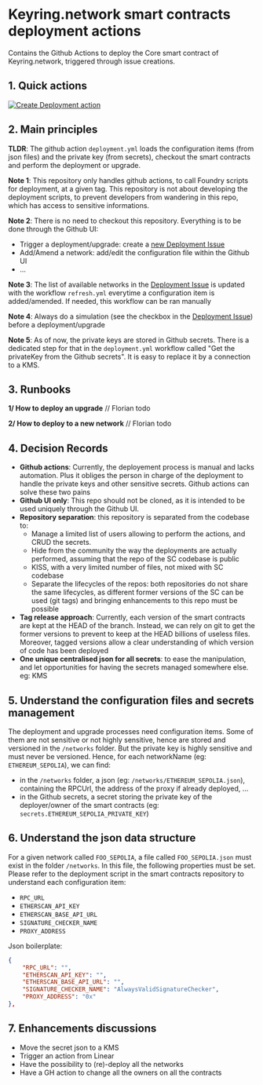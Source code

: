 # Keyring.network smart contracts deployment actions

Contains the Github Actions to deploy the Core smart contract of Keyring.network, triggered through issue creations.

## 1. Quick actions

[![Create Deployment action](https://img.shields.io/badge/Trigger_Deployment_Action-0052CC?style=for-the-badge&logo=github)](https://github.com/keyring-smart-contracts-deployment/issues/new?template=deployment.yml)

## 2. Main principles

**TLDR**: The github action `deployment.yml` loads the configuration items (from json files) and the private key (from secrets), checkout the smart contracts and perform the deployment or upgrade.

**Note 1**: This repository only handles github actions, to call Foundry scripts for deployment, at a given tag. This repository is not about developing the deployment scripts, to prevent developers from wandering in this repo, which has access to sensitive informations.

**Note 2**: There is no need to checkout this repository. Everything is to be done through the Github UI:

- Trigger a deployment/upgrade: create a [new Deployment Issue](https://github.com/fdemiramon/contracts-deployment/issues/new?template=deployment.yml)
- Add/Amend a network: add/edit the configuration file within the Github UI
- ...

**Note 3**: The list of available networks in the [Deployment Issue](https://github.com/fdemiramon/contracts-deployment/issues/new?template=deployment.yml) is updated with the workflow `refresh.yml` everytime a configuration item is added/amended. If needed, this workflow can be ran manually

**Note 4**: Always do a simulation (see the checkbox in the [Deployment Issue](https://github.com/fdemiramon/contracts-deployment/issues/new?template=deployment.yml)) before a deployment/upgrade

**Note 5**: As of now, the private keys are stored in Github secrets. There is a dedicated step for that in the `deployment.yml` workflow called "Get the privateKey from the Github secrets". It is easy to replace it by a connection to a KMS.

## 3. Runbooks

**1/ How to deploy an upgrade**
// Florian todo

**2/ How to deploy to a new network**
// Florian todo

## 4. Decision Records

- **Github actions**: Currently, the deployement process is manual and lacks automation. Plus it obliges the person in charge of the deployment to handle the private keys and other sensitive secrets. Github actions can solve these two pains
- **Github UI only**: This repo should not be cloned, as it is intended to be used uniquely through the Github UI.
- **Repository separation**: this repository is separated from the codebase to:
  - Manage a limited list of users allowing to perform the actions, and CRUD the secrets.
  - Hide from the community the way the deployments are actually performed, assuming that the repo of the SC codebase is public
  - KISS, with a very limited number of files, not mixed with SC codebase
  - Separate the lifecycles of the repos: both repositories do not share the same lifecycles, as different former versions of the SC can be used (git tags) and bringing enhancements to this repo must be possible
- **Tag release approach**: Currently, each version of the smart contracts are kept at the HEAD of the branch. Instead, we can rely on git to get the former versions to prevent to keep at the HEAD billions of useless files. Moreover, tagged versions allow a clear understanding of which version of code has been deployed
- **One unique centralised json for all secrets**: to ease the manipulation, and let opportunities for having the secrets managed somewhere else. eg: KMS

## 5. Understand the configuration files and secrets management

The deployment and upgrade processes need configuration items. Some of them are not sensitive or not highly sensitive, hence are stored and versioned in the `/networks` folder. But the private key is highly sensitive and must never be versioned.
Hence, for each networkName (eg: `ETHEREUM_SEPOLIA`), we can find:

- in the `/networks` folder, a json (eg: `/networks/ETHEREUM_SEPOLIA.json`), containing the RPCUrl, the address of the proxy if already deployed, ...
- in the Github secrets, a secret storing the private key of the deployer/owner of the smart contracts (eg: `secrets.ETHEREUM_SEPOLIA_PRIVATE_KEY`)

## 6. Understand the json data structure

For a given network called `FOO_SEPOLIA`, a file called `FOO_SEPOLIA.json` must exist in the folder `/networks`.
In this file, the following properties must be set. Please refer to the deployment script in the smart contracts repository to understand each configuration item:

- `RPC_URL`
- `ETHERSCAN_API_KEY`
- `ETHERSCAN_BASE_API_URL`
- `SIGNATURE_CHECKER_NAME`
- `PROXY_ADDRESS`

Json boilerplate:

```json
{
    "RPC_URL": "",
    "ETHERSCAN_API_KEY": "",
    "ETHERSCAN_BASE_API_URL": "",
    "SIGNATURE_CHECKER_NAME": "AlwaysValidSignatureChecker",
    "PROXY_ADDRESS": "0x"
},
```

## 7. Enhancements discussions

- Move the secret json to a KMS
- Trigger an action from Linear
- Have the possibility to (re)-deploy all the networks
- Have a GH action to change all the owners on all the contracts
